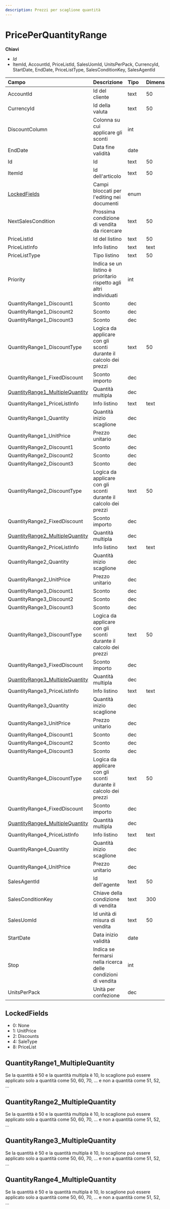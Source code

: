 ```yaml
---
description: Prezzi per scaglione quantità
---
```


# PricePerQuantityRange

**Chiavi**

* _Id_
* ItemId, AccountId, PriceListId, SalesUomId, UnitsPerPack, CurrencyId, StartDate, EndDate, PriceListType, SalesConditionKey, SalesAgentId

| Campo | Descrizione | Tipo | Dimensione |
| :--- | :--- | :--- | :--- |
| AccountId | Id del cliente | text | 50 |
| CurrencyId | Id della valuta | text | 50 |
| DiscountColumn | Colonna su cui applicare gli sconti | int |  |
| EndDate | Data fine validità | date |  |
| Id | Id | text | 50 |
| ItemId | Id dell'articolo | text | 50 |
| [LockedFields](priceperquantityrange.md#lockedfields) | Campi bloccati per l'editing nei documenti | enum |  |
| NextSalesCondition | Prossima condizione di vendita da ricercare | text | 50 |
| PriceListId | Id del listino | text | 50 |
| PriceListInfo | Info listino | text | text |
| PriceListType | Tipo listino | text | 50 |
| Priority | Indica se un listino è prioritario rispetto agli altri individuati | int |  |
| QuantityRange1\_Discount1 | Sconto | dec |  |
| QuantityRange1\_Discount2 | Sconto | dec |  |
| QuantityRange1\_Discount3 | Sconto | dec |  |
| QuantityRange1\_DiscountType | Logica da applicare con gli sconti durante il calcolo dei prezzi | text | 50 |
| QuantityRange1\_FixedDiscount | Sconto importo | dec |  |
| [QuantityRange1\_MultipleQuantity](priceperquantityrange.md#quantityrange1_multiplequantity) | Quantità multipla | dec |  |
| QuantityRange1\_PriceListInfo | Info listino | text | text |
| QuantityRange1\_Quantity | Quantità inizio scaglione | dec |  |
| QuantityRange1\_UnitPrice | Prezzo unitario | dec |  |
| QuantityRange2\_Discount1 | Sconto | dec |  |
| QuantityRange2\_Discount2 | Sconto | dec |  |
| QuantityRange2\_Discount3 | Sconto | dec |  |
| QuantityRange2\_DiscountType | Logica da applicare con gli sconti durante il calcolo dei prezzi | text | 50 |
| QuantityRange2\_FixedDiscount | Sconto importo | dec |  |
| [QuantityRange2\_MultipleQuantity](priceperquantityrange.md#quantityrange2_multiplequantity) | Quantità multipla | dec |  |
| QuantityRange2\_PriceListInfo | Info listino | text | text |
| QuantityRange2\_Quantity | Quantità inizio scaglione | dec |  |
| QuantityRange2\_UnitPrice | Prezzo unitario | dec |  |
| QuantityRange3\_Discount1 | Sconto | dec |  |
| QuantityRange3\_Discount2 | Sconto | dec |  |
| QuantityRange3\_Discount3 | Sconto | dec |  |
| QuantityRange3\_DiscountType | Logica da applicare con gli sconti durante il calcolo dei prezzi | text | 50 |
| QuantityRange3\_FixedDiscount | Sconto importo | dec |  |
| [QuantityRange3\_MultipleQuantity](priceperquantityrange.md#quantityrange3_multiplequantity) | Quantità multipla | dec |  |
| QuantityRange3\_PriceListInfo | Info listino | text | text |
| QuantityRange3\_Quantity | Quantità inizio scaglione | dec |  |
| QuantityRange3\_UnitPrice | Prezzo unitario | dec |  |
| QuantityRange4\_Discount1 | Sconto | dec |  |
| QuantityRange4\_Discount2 | Sconto | dec |  |
| QuantityRange4\_Discount3 | Sconto | dec |  |
| QuantityRange4\_DiscountType | Logica da applicare con gli sconti durante il calcolo dei prezzi | text | 50 |
| QuantityRange4\_FixedDiscount | Sconto importo | dec |  |
| [QuantityRange4\_MultipleQuantity](priceperquantityrange.md#quantityrange4_multiplequantity) | Quantità multipla | dec |  |
| QuantityRange4\_PriceListInfo | Info listino | text | text |
| QuantityRange4\_Quantity | Quantità inizio scaglione | dec |  |
| QuantityRange4\_UnitPrice | Prezzo unitario | dec |  |
| SalesAgentId | Id dell'agente | text | 50 |
| SalesConditionKey | Chiave della condizione di vendita | text | 300 |
| SalesUomId | Id unità di misura di vendita | text | 50 |
| StartDate | Data inizio validità | date |  |
| Stop | Indica se fermarsi nella ricerca delle condizioni di vendita | int |  |
| UnitsPerPack | Unità per confezione | dec |  |

## LockedFields

* 0: None
* 1: UnitPrice
* 2: Discounts
* 4: SaleType
* 8: PriceList

## QuantityRange1\_MultipleQuantity

Se la quantità è 50 e la quantità multipla è 10, lo scaglione può essere applicato solo a quantità come 50, 60, 70, ... e non a quantità come 51, 52, ...

## QuantityRange2\_MultipleQuantity

Se la quantità è 50 e la quantità multipla è 10, lo scaglione può essere applicato solo a quantità come 50, 60, 70, ... e non a quantità come 51, 52, ...

## QuantityRange3\_MultipleQuantity

Se la quantità è 50 e la quantità multipla è 10, lo scaglione può essere applicato solo a quantità come 50, 60, 70, ... e non a quantità come 51, 52, ...

## QuantityRange4\_MultipleQuantity

Se la quantità è 50 e la quantità multipla è 10, lo scaglione può essere applicato solo a quantità come 50, 60, 70, ... e non a quantità come 51, 52, ...
